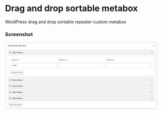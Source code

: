 # Drag and drop sortable metabox
WordPress drag and drop sortable repeater custom metabox

### Screenshot

![Screenshot](screenshot.png "Drag and drop sortable metabox screenshot")
